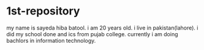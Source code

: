 # 1st-repository
my name is sayeda hiba batool.
i am 20 years old.
i live in pakistan(lahore).
i did my school done and ics from pujab college.
currently i am doing bachlors in information technology.
